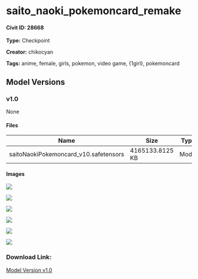 # saito_naoki_pokemoncard_remake

#### Civit ID: 28668

<p></p>

**Type:** Checkpoint

**Creator:** chikocyan

**Tags:** anime, female, girls, pokemon, video game, {1girl}, pokemoncard

## Model Versions

### v1.0

None

#### Files

| Name | Size | Type | Format | Download Url | AutoV1 | AutoV2 | SHA256 | CRC32 | BLAKE3 |
| --- | --- | --- | --- | --- | --- | --- | --- | --- | --- |
| saitoNaokiPokemoncard_v10.safetensors | 4165133.8125 KB | Model | SafeTensor | https://civitai.com/api/download/models/34394 | D0D6DD90 | ABA3196E71 | ABA3196E71074FEA89FA0BC1B52B2923304A33AA215A237961F27281BCB72765 | 41D02474 | 9517143BFE4BB2EA431A0AE95F61780212DD72ACD21547255FEB922EBF6C0B4C |

#### Images

<p><img src="https://image.civitai.com/xG1nkqKTMzGDvpLrqFT7WA/c63f35cd-926b-4deb-729b-d339ad50ea00/width=450/392911.jpeg" /></p>

<p><img src="https://image.civitai.com/xG1nkqKTMzGDvpLrqFT7WA/c35d68c4-b376-4931-c938-62509b226600/width=450/392916.jpeg" /></p>

<p><img src="https://image.civitai.com/xG1nkqKTMzGDvpLrqFT7WA/861dcd62-484d-44d0-0214-07347ec90200/width=450/392915.jpeg" /></p>

<p><img src="https://image.civitai.com/xG1nkqKTMzGDvpLrqFT7WA/a95fe5fa-c3c4-4aaf-9aa8-2aea6ade8e00/width=450/392914.jpeg" /></p>

<p><img src="https://image.civitai.com/xG1nkqKTMzGDvpLrqFT7WA/e44c34e6-e1f5-460e-c5c9-530c57067c00/width=450/392913.jpeg" /></p>

<p><img src="https://image.civitai.com/xG1nkqKTMzGDvpLrqFT7WA/f18fc99b-016f-4eb1-1848-2fa5f8ba6200/width=450/392912.jpeg" /></p>

### Download Link:

[Model Version v1.0](https://civitai.com/api/download/models/34394)


